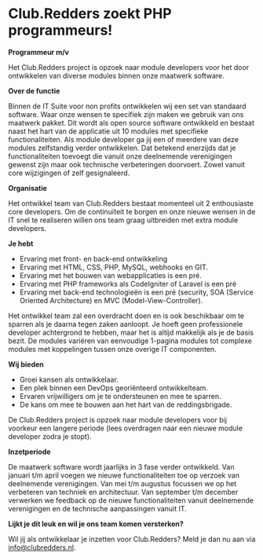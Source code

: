 # **Club.Redders zoekt PHP programmeurs!**

**Programmeur m/v**

Het Club.Redders project is opzoek naar module developers voor het door ontwikkelen van diverse modules binnen onze maatwerk software.

**Over de functie**

Binnen de IT Suite voor non profits ontwikkelen wij een set van standaard software. Waar onze wensen te specifiek zijn maken we gebruik van ons maatwerk pakket. Dit wordt als open source software ontwikkeld en bestaat naast het hart van de applicatie uit 10 modules met specifieke functionaliteiten. Als module developer ga jij een of meerdere van deze modules zelfstandig verder ontwikkelen. Dat betekend enerzijds dat je functionaliteiten toevoegt die vanuit onze deelnemende verenigingen gewenst zijn maar ook technische verbeteringen doorvoert. Zowel vanuit core wijzigingen of zelf gesignaleerd.

**Organisatie**

Het ontwikkel team van Club.Redders bestaat momenteel uit 2 enthousiaste core developers. Om de continuïteit te borgen en onze nieuwe wensen in de IT snel te realiseren willen ons team graag uitbreiden met extra module developers.

**Je hebt**

- Ervaring met front- en back-end ontwikkeling
- Ervaring met HTML, CSS, PHP, MySQL, webhooks en GIT.
- Ervaring met het bouwen van webapplicaties is een pré.
- Ervaring met PHP frameworks als CodeIgniter of Laravel is een pré
- Ervaring met back-end technologieën is een pré (security, SOA (Service Oriented Architecture) en MVC (Model-View-Controller).

Het ontwikkel team zal een overdracht doen en is ook beschikbaar om te sparren als je daarna tegen zaken aanloopt. Je hoeft geen professionele developer achtergrond te hebben, maar het is altijd makkelijk als je de basis bezit. De modules variëren van eenvoudige 1-pagina modules tot complexe modules met koppelingen tussen onze overige IT componenten.

**Wij bieden**

- Groei kansen als ontwikkelaar.
- Een plek binnen een DevOps georiënteerd ontwikkelteam.
- Ervaren vrijwilligers om je te ondersteunen en mee te sparren.
- De kans om mee te bouwen aan het hart van de reddingsbrigade.

De Club.Redders project is opzoek naar module developers voor bij voorkeur een langere periode (lees overdragen naar een nieuwe module developer zodra je stopt).

**Inzetperiode**

De maatwerk software wordt jaarlijks in 3 fase verder ontwikkeld. Van januari t/m april voegen we nieuwe functionaliteiten toe op verzoek van deelnemende verenigingen. Van mei t/m augustus focussen we op het verbeteren van techniek en architectuur. Van september t/m december verwerken we feedback op de nieuwe functionaliteiten vanuit deelnemende verenigingen en de technische aanpassingen vanuit IT.

**Lijkt je dit leuk en wil je ons team komen versterken?**

Wil jij als ontwikkelaar je inzetten voor Club.Redders? Meld je dan nu aan via [info@clubredders.nl](mailto:info@clubredders.nl?subject=Aanmelding%20vacature%20ontwikkelaar).